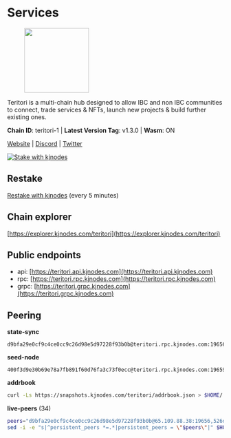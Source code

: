 # Services

<figure><img src="https://raw.githubusercontent.com/kj89/testnet_manuals/main/pingpub/logos/teritori.png" width="150" alt=""><figcaption></figcaption></figure>

Teritori is a multi-chain hub designed to allow IBC and non IBC communities  to connect, trade services & NFTs, launch new projects & build further existing ones.

**Chain ID**: teritori-1 | **Latest Version Tag**: v1.3.0 | **Wasm**: ON

[Website](https://teritori.com) | [Discord](https://discord.gg/teritori) | [Twitter](https://twitter.com/TeritoriNetwork)

[![Stake with kjnodes](https://i.ibb.co/cr44Q8j/button-stake-with-kjnodes.png)](https://restake.app/teritori/torivaloper184ln03hkpt75uhrrr26f66kvcqvf4yn4nc2xjm)

## Restake

[Restake with kjnodes](https://restake.app/teritori/torivaloper184ln03hkpt75uhrrr26f66kvcqvf4yn4nc2xjm) (every 5 minutes)
## Chain explorer
[https://explorer.kjnodes.com/teritori](https://explorer.kjnodes.com/teritori)

## Public endpoints

* api: [https://teritori.api.kjnodes.com](https://teritori.api.kjnodes.com)
* rpc: [https://teritori.rpc.kjnodes.com](https://teritori.rpc.kjnodes.com)
* grpc: [https://teritori.grpc.kjnodes.com](https://teritori.grpc.kjnodes.com)

## Peering

**state-sync**

```text
d9bfa29e0cf9c4ce0cc9c26d98e5d97228f93b0b@teritori.rpc.kjnodes.com:19656
```

**seed-node**

```text
400f3d9e30b69e78a7fb891f60d76fa3c73f0ecc@teritori.rpc.kjnodes.com:19659
```

**addrbook**
```bash
curl -Ls https://snapshots.kjnodes.com/teritori/addrbook.json > $HOME/.teritorid/config/addrbook.json
```

**live-peers** (34)
```bash
peers="d9bfa29e0cf9c4ce0cc9c26d98e5d97228f93b0b@65.109.88.38:19656,526d8c7c44f59be9a39d7463c576b68c0db23174@65.108.234.23:15956,406fc7fe86ba396cb7fc8616c546f21a1d3c51cd@89.58.57.158:26656,920f32f409bbb18b641cdc9513545e2e016c2c62@142.132.203.60:26656,ec4126b26336cd61b335345df4ff2a3fbb79338a@65.109.92.240:20026,0e189bbc6db606a14950a0e59641b798a255c3c8@65.109.37.154:3000,0b27217386756577e1eadf00c4169dc8f041e522@51.210.7.219:26656,a043a97266360ff45781a9fc9392aedc16494c59@65.108.97.58:19656,5a98d637a16b16bf425a4a785c9d11a7d1e5b8a0@65.21.131.215:26736,ce3baba928ae06cd3ff0af20aec888a82ddffef7@54.37.129.171:26656,12101148702a99298a971b310286e64bc7bb6135@65.109.23.182:38026,82ebb17ddac20928fb8107201dad9f5aea7f9132@198.244.200.3:26656,78815c81331c114cd508dae3a012f0d3e5e2b966@185.119.118.117:3000,46b7ae20e3cc4264076a91c3601f3894a021a80d@65.108.6.45:36656,317d9a102d4a04337c65571c18df0e98269dce87@141.94.193.12:13656,e1b058e5cfa2b836ddaa496b10911da62dcf182e@138.201.8.248:26656,48980875839186e08e12ebf0d9a2803b45206833@65.109.92.241:38026,2b4f46e601fb4ede2a0c98976337e3afdaa50dac@65.108.238.102:15956,59d7b82880f319283d8f0314f20ddc98aa7b2cf8@174.45.46.27:26626,412afea7f33f6f91c85f8d149eff81acb6624bb3@195.201.63.87:42656,c12c1ed98ab1f24266980c1f05ed0ca8812ca7aa@95.217.192.230:16656,3178ac8fffd269325500c95679d58d5e8ec61746@198.244.213.94:22956,8ac41af54dfd91c41de71cde222a55670f2f405d@141.95.65.73:15956,e726816f42831689eab9378d5d577f1d06d25716@176.9.188.21:26656,b3e9ad54d743ba8a465172f50b19cb52e77686c2@38.242.148.96:36656,992b8ab3e7b0ff4025be3082a3bf72107580bd49@65.109.106.172:36656,44b2bf9d970aece0531d3d939c5c546a7ac9201a@34.219.76.190:26656,35de81a10ed992e427e6eb1d0d9ec3622d0f37fe@193.70.47.90:15956,ed747c9e39fc04fdbc7ab5fc4a4a7f7a298ee329@96.73.27.73:26656,8f28518afd31a42ea81bb3232a50ab0cec4dcdf7@51.158.236.131:26656,ad347ea1ec920d12ccda2341348bcc89687739ef@88.99.164.158:38026,88a407d4749e1ccbb630f98ca44f304744d97864@38.242.141.168:26656,d956d6180e96c62315a777b1a3ed8f1ebf873e80@38.242.232.202:29656,ca0d6b49b304c5f1c629809795f50440d5710b40@159.89.40.188:26656"
sed -i -e "s|^persistent_peers *=.*|persistent_peers = \"$peers\"|" $HOME/.teritorid/config/config.toml
```
